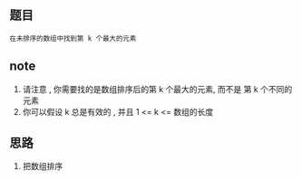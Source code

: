 ## 题目
    在未排序的数组中找到第 k 个最大的元素

## note
1. 请注意 , 你需要找的是数组排序后的第 k 个最大的元素,
    而不是 第 k 个不同的元素
2. 你可以假设 k 总是有效的 , 并且 1 <= k <= 数组的长度


## 思路

1. 把数组排序
